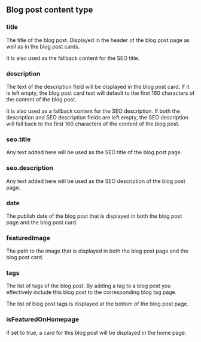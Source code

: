 ## Blog post content type

### title

The title of the blog post. Displayed in the header of the blog post page as well as in the blog post cards.

It is also used as the fallback content for the SEO title.

### description

The text of the description field will be displayed in the blog post card. If it is left empty, the blog post card text will default to the first 160 characters of the content of the blog post.

It is also used as a fallback content for the SEO description. If both the description and SEO description fields are left empty, the SEO description will fall back to the first 160 characters of the content of the blog post.

### seo.title

Any text added here will be used as the SEO title of the blog post page.

### seo.description

Any text added here will be used as the SEO description of the blog post page.

### date

The publish date of the blog post that is displayed in both the blog post page and the blog post card.

### featuredImage

The path to the image that is displayed in both the blog post page and the blog post card.

### tags

The list of tags of the blog post. By adding a tag to a blog post you effectively include this blog post to the corresponding blog tag page.

The list of blog post tags is displayed at the bottom of the blog post page.

### isFeaturedOnHomepage

If set to true, a card for this blog post will be displayed in the home page.
